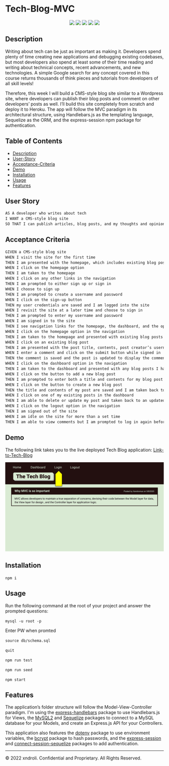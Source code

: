 # Tech-Blog-MVC

<p align="center">
    <img src="https://img.shields.io/badge/Javascript-yellow" />
    <img src="https://img.shields.io/badge/express-orange" />
    <img src="https://img.shields.io/badge/Sequelize-blue"  />
    <img src="https://img.shields.io/badge/mySQL-blue"  />
    <img src="https://img.shields.io/badge/dotenv-green" />
</p>

## Description

Writing about tech can be just as important as making it. Developers spend plenty of time creating new applications and debugging existing codebases, but most developers also spend at least some of their time reading and writing about technical concepts, recent advancements, and new technologies. A simple Google search for any concept covered in this course returns thousands of think pieces and tutorials from developers of all skill levels!

Therefore, this week I will build a CMS-style blog site similar to a Wordpress site, where developers can publish their blog posts and comment on other developers’ posts as well. I’ll build this site completely from scratch and deploy it to Heroku. The app will follow the MVC paradigm in its architectural structure, using Handlebars.js as the templating language, Sequelize as the ORM, and the express-session npm package for authentication.

## Table of Contents

- [Description](#Description)
- [User-Story](#User-Story)
- [Acceptance-Criteria](#Acceptance-Criteria)
- [Demo](#Demo)
- [Installation](#Installation)
- [Usage](#Usage)
- [Features](#Features)

## User Story

```md
AS A developer who writes about tech
I WANT a CMS-style blog site
SO THAT I can publish articles, blog posts, and my thoughts and opinions
```

## Acceptance Criteria

```md
GIVEN a CMS-style blog site
WHEN I visit the site for the first time
THEN I am presented with the homepage, which includes existing blog posts if any have been posted; navigation links for the homepage and the dashboard; and the option to log in
WHEN I click on the homepage option
THEN I am taken to the homepage
WHEN I click on any other links in the navigation
THEN I am prompted to either sign up or sign in
WHEN I choose to sign up
THEN I am prompted to create a username and password
WHEN I click on the sign-up button
THEN my user credentials are saved and I am logged into the site
WHEN I revisit the site at a later time and choose to sign in
THEN I am prompted to enter my username and password
WHEN I am signed in to the site
THEN I see navigation links for the homepage, the dashboard, and the option to log out
WHEN I click on the homepage option in the navigation
THEN I am taken to the homepage and presented with existing blog posts that include the post title and the date created
WHEN I click on an existing blog post
THEN I am presented with the post title, contents, post creator’s username, and date created for that post and have the option to leave a comment
WHEN I enter a comment and click on the submit button while signed in
THEN the comment is saved and the post is updated to display the comment, the comment creator’s username, and the date created
WHEN I click on the dashboard option in the navigation
THEN I am taken to the dashboard and presented with any blog posts I have already created and the option to add a new blog post
WHEN I click on the button to add a new blog post
THEN I am prompted to enter both a title and contents for my blog post
WHEN I click on the button to create a new blog post
THEN the title and contents of my post are saved and I am taken back to an updated dashboard with my new blog post
WHEN I click on one of my existing posts in the dashboard
THEN I am able to delete or update my post and taken back to an updated dashboard
WHEN I click on the logout option in the navigation
THEN I am signed out of the site
WHEN I am idle on the site for more than a set time
THEN I am able to view comments but I am prompted to log in again before I can add, update, or delete comments
```

## Demo

The following link takes you to the live deployed Tech Blog application: [Link-to-Tech-Blog](https://google.com/)

![Application GIF](public/assets/mvc-demo-01.gif)

## Installation

`npm i`

## Usage

Run the following command at the root of your project and answer the prompted questions:

`mysql -u root -p`

Enter PW when promted

`source db/schema.sql`

`quit`

`npm run test`

`npm run seed`

`npm start`

## Features

The application’s folder structure will follow the Model-View-Controller paradigm. I'm using the [express-handlebars](https://www.npmjs.com/package/express-handlebars) package to use Handlebars.js for Views, the [MySQL2](https://www.npmjs.com/package/mysql2) and [Sequelize](https://www.npmjs.com/package/sequelize) packages to connect to a MySQL database for your Models, and create an Express.js API for your Controllers.

This application also features the [dotenv](https://www.npmjs.com/package/dotenv) package to use environment variables, the [bcrypt](https://www.npmjs.com/package/bcrypt) package to hash passwords, and the [express-session](https://www.npmjs.com/package/express-session) and [connect-session-sequelize](https://www.npmjs.com/package/connect-session-sequelize) packages to add authentication.

---

© 2022 xndroli. Confidential and Proprietary. All Rights Reserved.
